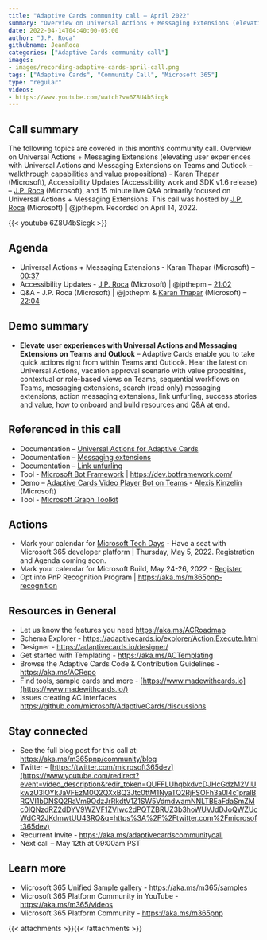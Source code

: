 ```yaml
---
title: "Adaptive Cards community call – April 2022"
summary: "Overview on Universal Actions + Messaging Extensions (elevating user experiences with Universal Actions and Messaging Extensions on Teams and Outlook – walkthrough capabilities and value propositions).  Accessibility work and SDK v1.6 release, Q&A focused on Overview topic."
date: 2022-04-14T04:40:00-05:00
author: "J.P. Roca"
githubname: JeanRoca
categories: ["Adaptive Cards community call"]
images:
- images/recording-adaptive-cards-april-call.png
tags: ["Adaptive Cards", "Community Call", "Microsoft 365"]
type: "regular"
videos:
- https://www.youtube.com/watch?v=6Z8U4bSicgk
---
```


## Call summary

The following topics are covered in this month’s community call. Overview on
Universal Actions + Messaging Extensions (elevating user experiences with
Universal Actions and Messaging Extensions on Teams and Outlook – walkthrough
capabilities and value propositions) - Karan Thapar (Microsoft), Accessibility
Updates (Accessibility work and SDK v1.6 release) – [J.P.
Roca](https://twitter.com/jpthepm) (Microsoft), and 15 minute live Q&A primarily
focused on Universal Actions + Messaging Extensions. This call was hosted by
[J.P. Roca](https://twitter.com/jpthepm) (Microsoft) \| @jpthepm. Recorded on
April 14, 2022.

{{< youtube 6Z8U4bSicgk >}}

## Agenda

* Universal Actions + Messaging Extensions - Karan Thapar (Microsoft) –
    [00:37](https://youtu.be/6Z8U4bSicgk?t=37)
* Accessibility Updates - [J.P. Roca](https://twitter.com/jpthepm) (Microsoft)
    \| @jpthepm – [21:02](https://youtu.be/6Z8U4bSicgk?t=1262)
* Q&A - J.P. Roca (Microsoft) \| @jpthepm & [Karan
    Thapar](https://www.linkedin.com/in/karanthapar91/) (Microsoft)
    –[22:04](https://youtu.be/6Z8U4bSicgk?t=1324)

## Demo summary

*  **Elevate user experiences with Universal Actions and Messaging Extensions on
Teams and Outlook** – Adaptive Cards enable you to take quick actions right from
within Teams and Outlook. Hear the latest on Universal Actions, vacation
approval scenario with value propositins, contextual or role-based views on
Teams, sequential workflows on Teams, messaging extensions, search (read only)
messaging extensions, action messaging extensions, link unfurling, success
stories and value, how to onboard and build resources and Q&A at end.

## Referenced in this call

* Documentation – [Universal Actions for Adaptive
    Cards](https://learn.microsoft.com/microsoftteams/platform/task-modules-and-cards/cards/universal-actions-for-adaptive-cards/overview?tabs=mobile)
* Documentation – [Messaging
    extensions](https://learn.microsoft.com/microsoftteams/platform/messaging-extensions/what-are-messaging-extensions)
* Documentation – [Link
    unfurling](https://learn.microsoft.com/microsoftteams/platform/messaging-extensions/how-to/link-unfurling)
* Tool - [Microsoft Bot Framework](https://dev.botframework.com/) \|
    <https://dev.botframework.com/>
* Demo – [Adaptive Cards Video Player Bot on
    Teams](https://youtu.be/-Y7_nNwC20w?t=28) - [Alexis
    Kinzelin](https://www.linkedin.com/in/alexis-kinzelin-214b6b20/) (Microsoft)
* Tool - [Microsoft Graph
    Toolkit](https://learn.microsoft.com/graph/toolkit/overview)

## Actions

* Mark your calendar for [Microsoft Tech Days](https://aka.ms/techdays/m365) -
    Have a seat with Microsoft 365 developer platform \| Thursday, May 5, 2022.
    Registration and Agenda coming soon.
* Mark your calendar for Microsoft Build, May 24-26, 2022 -
    [Register](https://mybuild.microsoft.com/)
* Opt into PnP Recognition Program \| <https://aka.ms/m365pnp-recognition>

## Resources in General

* Let us know the features you need <https://aka.ms/ACRoadmap>
* Schema Explorer - <https://adaptivecards.io/explorer/Action.Execute.html>
* Designer - <https://adaptivecards.io/designer/>
* Get started with Templating - <https://aka.ms/ACTemplating>
* Browse the Adaptive Cards Code & Contribution Guidelines -
    <https://aka.ms/ACRepo>
* Find tools, sample cards and more -
    [https://www.madewithcards.io](https://www.madewithcards.io/)
* Issues creating AC interfaces
    <https://github.com/microsoft/AdaptiveCards/discussions>

## Stay connected

* See the full blog post for this call at:
    <https://aka.ms/m365pnp/community/blog>
* Twitter -
    [https://twitter.com/microsoft365dev](https://www.youtube.com/redirect?event=video_description&redir_token=QUFFLUhqbkdvcDJHcGdzM2VIUkwzU3lOYkJaVFEzM0Q2QXxBQ3Jtc0ttM1NyaTQ2RjFSOFh3a0l4c1pralBRQVI1bDNSQ2RaVm9OdzJrRkdtV1Z1SW5VdmdwamNNLTBEaFdaSmZMc0lQNzdRZ2dDYV9WZVF1ZVIwc2dPQTZBRUZ3b3hoWUVJdDJoQWZUcWdCR2JKdmwtUU43RQ&q=https%3A%2F%2Ftwitter.com%2Fmicrosoft365dev)​​
* Recurrent Invite - <https://aka.ms/adaptivecardscommunitycall>
* Next call – May 12th at 09:00am PST

## Learn more

* Microsoft 365 Unified Sample gallery - <https://aka.ms/m365/samples>
* Microsoft 365 Platform Community in YouTube - <https://aka.ms/m365/videos>
* Microsoft 365 Platform Community - <https://aka.ms/m365pnp>

{{< attachments >}}{{< /attachments >}}
